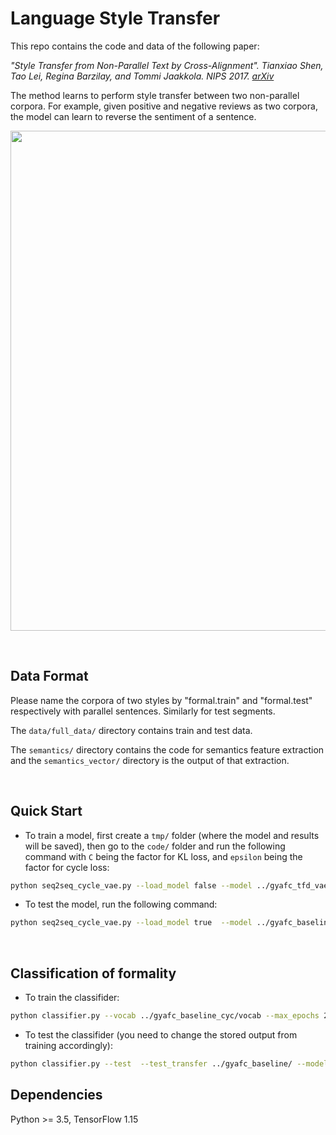 # Language Style Transfer
This repo contains the code and data of the following paper:

<i> "Style Transfer from Non-Parallel Text by Cross-Alignment". Tianxiao Shen, Tao Lei, Regina Barzilay, and Tommi Jaakkola. NIPS 2017. [arXiv](https://arxiv.org/abs/1705.09655)</i>

The method learns to perform style transfer between two non-parallel corpora. For example, given positive and negative reviews as two corpora, the model can learn to reverse the sentiment of a sentence.
<p align="center"><img width=800 src="img/example_sentiment.png"></p>

<br>


## Data Format
Please name the corpora of two styles by "formal.train" and "formal.test" 
respectively with parallel sentences.  Similarly for test segments. 

The <code>data/full_data/</code> directory contains train and test 
data. 

The <code>semantics/</code> directory contains the code for semantics feature 
extraction and the <code>semantics_vector/</code> directory is the output of 
that extraction.  

<br>

## Quick Start
- To train a model, first create a <code>tmp/</code> folder (where the model 
and results will be saved), then go to the <code>code/</code> folder and run 
the following command with `C` being the factor for KL loss, and `epsilon` 
being the factor for cycle loss:
```bash
python seq2seq_cycle_vae.py --load_model false --model ../gyafc_tfd_vae_cyc/ --vocab ../gyafc_tfd_vae_cyc/vocab --max_seq_length 25 --output ../gyafc_tfd_vae_cyc/ --C 0.25 --epsilon 1.  --train ../data/GYAFC_Corpus/Entertainment_Music/train/
```

- To test the model, run the following command:
```bash
python seq2seq_cycle_vae.py --load_model true  --model ../gyafc_baseline/  --vocab ../gyafc_baseline/vocab --max_epochs 20 --test ../data/GYAFC_Corpus/Entertainment_Music/test/ --C 0 --epsilon 1
```

<br>

## Classification of formality 
- To train the classifider: 
```bash
python classifier.py --vocab ../gyafc_baseline_cyc/vocab --max_epochs 20 --model ../classifier_model/
```

- To test the classifider (you need to change the stored output 
from training accordingly): 
```bash
python classifier.py --test  --test_transfer ../gyafc_baseline/ --model ../classifier_model/ --load_model true --vocab ../gyafc_baseline/vocab
```

## Dependencies
Python >= 3.5, TensorFlow 1.15
